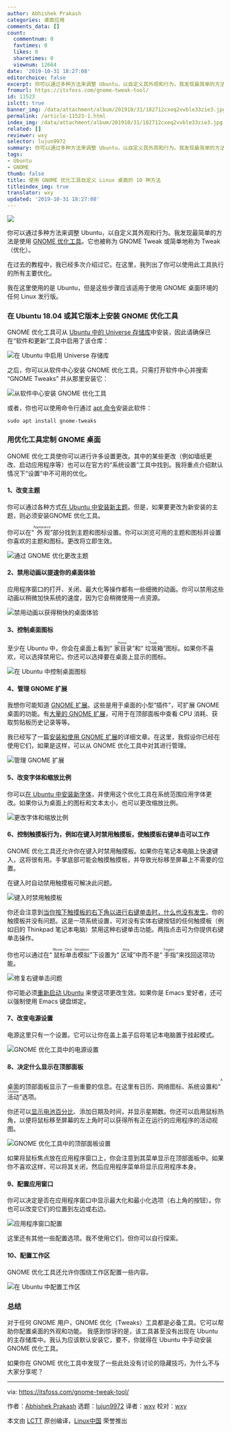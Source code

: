 ```yaml
---
author: Abhishek Prakash
categories: 桌面应用
comments_data: []
count:
  commentnum: 0
  favtimes: 0
  likes: 0
  sharetimes: 0
  viewnum: 12664
date: '2019-10-31 18:27:08'
editorchoice: false
excerpt: 你可以通过多种方法来调整 Ubuntu，以自定义其外观和行为。我发现最简单的方法是使用 GNOME 优化工具。
fromurl: https://itsfoss.com/gnome-tweak-tool/
id: 11523
islctt: true
banner_img: /data/attachment/album/201910/31/182712cxeq2vvble33zie3.jpg
permalink: /article-11523-1.html
index_img: /data/attachment/album/201910/31/182712cxeq2vvble33zie3.jpg.thumb.jpg
related: []
reviewer: wxy
selector: lujun9972
summary: 你可以通过多种方法来调整 Ubuntu，以自定义其外观和行为。我发现最简单的方法是使用 GNOME 优化工具。
tags:
- Ubuntu
- GNOME
thumb: false
title: 使用 GNOME 优化工具自定义 Linux 桌面的 10 种方法
titleindex_img: true
translator: wxy
updated: '2019-10-31 18:27:08'
---
```


![](/data/attachment/album/201910/31/182712cxeq2vvble33zie3.jpg)


你可以通过多种方法来调整 Ubuntu，以自定义其外观和行为。我发现最简单的方法是使用 [GNOME 优化工具](https://wiki.gnome.org/action/show/Apps/Tweaks?action=show&redirect=Apps%2FGnomeTweakTool)。它也被称为 GNOME Tweak 或简单地称为 Tweak（优化）。


在过去的教程中，我已经多次介绍过它。在这里，我列出了你可以使用此工具执行的所有主要优化。


我在这里使用的是 Ubuntu，但是这些步骤应该适用于使用 GNOME 桌面环境的任何 Linux 发行版。


### 在 Ubuntu 18.04 或其它版本上安装 GNOME 优化工具


GNOME 优化工具可从 [Ubuntu 中的 Universe 存储库](https://itsfoss.com/ubuntu-repositories/)中安装，因此请确保已在“软件和更新”工具中启用了该仓库：


![在 Ubuntu 中启用 Universe 存储库](/data/attachment/album/201910/31/182715ryx4hydhjiy6qzhe.png)


之后，你可以从软件中心安装 GNOME 优化工具。只需打开软件中心并搜索 “GNOME Tweaks” 并从那里安装它：


![从软件中心安装 GNOME 优化工具](/data/attachment/album/201910/31/182716av8z4yt8j66ty6ki.jpg)


或者，你也可以使用命令行通过 [apt 命令](https://itsfoss.com/apt-command-guide/)安装此软件：



```
sudo apt install gnome-tweaks
```

### 用优化工具定制 GNOME 桌面


GNOME 优化工具使你可以进行许多设置更改。其中的某些更改（例如墙纸更改、启动应用程序等）也可以在官方的“系统设置”工具中找到。我将重点介绍默认情况下“设置”中不可用的优化。


#### 1、改变主题


你可以通过各种方式[在 Ubuntu 中安装新主题](https://itsfoss.com/install-themes-ubuntu/)。但是，如果要更改为新安装的主题，则必须安装GNOME 优化工具。


你可以在“<ruby> 外观 <rt>  Appearance </rt></ruby>”部分找到主题和图标设置。你可以浏览可用的主题和图标并设置你喜欢的主题和图标。更改将立即生效。


![通过 GNOME 优化更改主题](/data/attachment/album/201910/31/182717jq6f5qhriqg5t40f.jpg)


#### 2、禁用动画以提速你的桌面体验


应用程序窗口的打开、关闭、最大化等操作都有一些细微的动画。你可以禁用这些动画以稍微加快系统的速度，因为它会稍微使用一点资源。


![禁用动画以获得稍快的桌面体验](/data/attachment/album/201910/31/182719edxdxe04i9l1a16d.jpg)


#### 3、控制桌面图标


至少在 Ubuntu 中，你会在桌面上看到“<ruby> 家目录 <rt>  Home </rt></ruby>”和“<ruby> 垃圾箱 <rt>  Trash </rt></ruby>”图标。如果你不喜欢，可以选择禁用它。你还可以选择要在桌面上显示的图标。


![在 Ubuntu 中控制桌面图标](/data/attachment/album/201910/31/182719rizil2afi1zfhf9j.jpg)


#### 4、管理 GNOME 扩展


我想你可能知道 [GNOME 扩展](https://extensions.gnome.org/)。这些是用于桌面的小型“插件”，可扩展 GNOME 桌面的功能。有[大量的 GNOME 扩展](https://itsfoss.com/best-gnome-extensions/)，可用于在顶部面板中查看 CPU 消耗、获取剪贴板历史记录等等。


我已经写了一篇[安装和使用 GNOME 扩展](https://itsfoss.com/gnome-shell-extensions/)的详细文章。在这里，我假设你已经在使用它们，如果是这样，可以从 GNOME 优化工具中对其进行管理。


![管理 GNOME 扩展](/data/attachment/album/201910/31/182720d5cxfc9x1djx26zi.jpg)


#### 5、改变字体和缩放比例


你可以[在 Ubuntu 中安装新字体](https://itsfoss.com/install-fonts-ubuntu/)，并使用这个优化工具在系统范围应用字体更改。如果你认为桌面上的图标和文本太小，也可以更改缩放比例。


![更改字体和缩放比例](/data/attachment/album/201910/31/182722o1sbfzbwog0efp6n.jpg)


#### 6、控制触摸板行为，例如在键入时禁用触摸板，使触摸板右键单击可以工作


GNOME 优化工具还允许你在键入时禁用触摸板。如果你在笔记本电脑上快速键入，这将很有用。手掌底部可能会触摸触摸板，并导致光标移至屏幕上不需要的位置。


在键入时自动禁用触摸板可解决此问题。


![键入时禁用触摸板](/data/attachment/album/201910/31/182725ylyy3fk1b9l0lflx.jpg)


你还会注意到[当你按下触摸板的右下角以进行右键单击时，什么也没有发生](https://itsfoss.com/fix-right-click-touchpad-ubuntu/)。你的触摸板并没有问题。这是一项系统设置，可对没有实体右键按钮的任何触摸板（例如旧的 Thinkpad 笔记本电脑）禁用这种右键单击功能。两指点击可为你提供右键单击操作。


你也可以通过在“<ruby> 鼠标单击模拟 <rt>  Mouse Click Simulation </rt></ruby>”下设置为“<ruby> 区域 <rt>  Area </rt></ruby>”中而不是“<ruby> 手指 <rt>  Fingers </rt></ruby>”来找回这项功能。


![修复右键单击问题](/data/attachment/album/201910/31/182725b6ptxtobjaft6brg.jpg)


你可能必须[重新启动 Ubuntu](https://itsfoss.com/schedule-shutdown-ubuntu/) 来使这项更改生效。如果你是 Emacs 爱好者，还可以强制使用 Emacs 键盘绑定。


#### 7、改变电源设置


电源这里只有一个设置。它可以让你在盖上盖子后将笔记本电脑置于挂起模式。


![GNOME 优化工具中的电源设置](/data/attachment/album/201910/31/182726wxotc288ptz9m77x.jpg)


#### 8、决定什么显示在顶部面板


桌面的顶部面板显示了一些重要的信息。在这里有日历、网络图标、系统设置和“<ruby> 活动 <rt>  Activities </rt></ruby>”选项。


你还可以[显示电池百分比](https://itsfoss.com/display-battery-ubuntu/)、添加日期及时间，并显示星期数。你还可以启用鼠标热角，以便将鼠标移至屏幕的左上角时可以获得所有正在运行的应用程序的活动视图。


![GNOME 优化工具中的顶部面板设置](/data/attachment/album/201910/31/182726vllarh1cmfy88a5m.jpg)


如果将鼠标焦点放在应用程序窗口上，你会注意到其菜单显示在顶部面板中。如果你不喜欢这样，可以将其关闭，然后应用程序菜单将显示应用程序本身。


#### 9、配置应用窗口


你可以决定是否在应用程序窗口中显示最大化和最小化选项（右上角的按钮）。你也可以改变它们的位置到左边或右边。


![应用程序窗口配置](/data/attachment/album/201910/31/182728zbnsssahsrfemsfg.jpg)


这里还有其他一些配置选项。我不使用它们，但你可以自行探索。


#### 10、配置工作区


GNOME 优化工具还允许你围绕工作区配置一些内容。


![在 Ubuntu 中配置工作区](/data/attachment/album/201910/31/182729t6te06mz36sdejkb.jpg)


### 总结


对于任何 GNOME 用户，GNOME 优化（Tweaks）工具都是必备工具。它可以帮助你配置桌面的外观和功能。 我感到惊讶的是，该工具甚至没有出现在 Ubuntu 的主存储库中。我认为应该默认安装它，要不，你就得在 Ubuntu 中手动安装 GNOME 优化工具。


如果你在 GNOME 优化工具中发现了一些此处没有讨论的隐藏技巧，为什么不与大家分享呢？




---


via: <https://itsfoss.com/gnome-tweak-tool/>


作者：[Abhishek Prakash](https://itsfoss.com/author/abhishek/) 选题：[lujun9972](https://github.com/lujun9972) 译者：[wxy](https://github.com/wxy) 校对：[wxy](https://github.com/wxy)


本文由 [LCTT](https://github.com/LCTT/TranslateProject) 原创编译，[Linux中国](https://linux.cn/) 荣誉推出